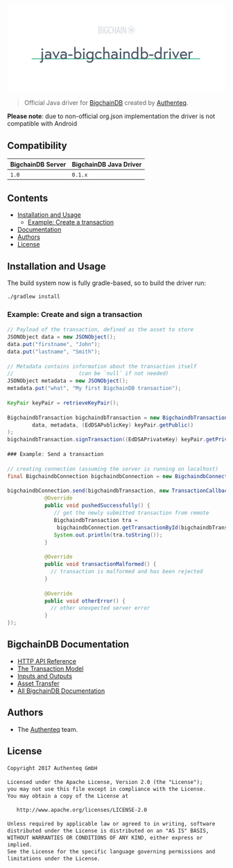[![java-bigchaindb-driver](media/repo-banner@2x.png)](https://www.bigchaindb.com)

> Official Java driver for [BigchainDB](https://github.com/bigchaindb/bigchaindb) created by [Authenteq](https://authenteq.com).

**Please note**: due to non-official org.json implementation the driver is not compatible with Android

## Compatibility

| BigchainDB Server | BigchainDB Java Driver |
| ----------------- |------------------------------|
| `1.0`             | `0.1.x`                      |


## Contents

* [Installation and Usage](#installation-and-usage)
   * [Example: Create a transaction](#example-create-a-transaction)
* [Documentation](#bigchaindb-documentation)
* [Authors](#authors)
* [License](#license)

## Installation and Usage
The build system now is fully gradle-based, so to build the driver run:
```bash
./gradlew install
```
### Example: Create and sign a transaction
```java
// Payload of the transaction, defined as the asset to store
JSONObject data = new JSONObject();
data.put("firstname", "John");
data.put("lastname", "Smith");

// Metadata contains information about the transaction itself
//                     (can be `null` if not needed)
JSONObject metadata = new JSONObject();
metadata.put("what", "My first BigchainDB transaction");

KeyPair keyPair = retrieveKeyPair();

BigchaindbTransaction bigchaindbTransaction = new BigchaindbTransaction(
        data, metadata, (EdDSAPublicKey) keyPair.getPublic()
);
bigchaindbTransaction.signTransaction((EdDSAPrivateKey) keyPair.getPrivate());

### Example: Send a transaction

// creating connection (assuming the server is running on localhost)
final BigchaindbConnection bigchaindbConnection = new BigchaindbConnection("http://localhost:9984");

bigchaindbConnection.send(bigchaindbTransaction, new TransactionCallback() {
            @Override
            public void pushedSuccessfully() {
               // get the newly submitted transaction from remote
               BigchaindbTransaction tra =
                bigchaindbConnection.getTransactionById(bigchaindbTransaction.getTransactionId());
               System.out.println(tra.toString());
            }

            @Override
            public void transactionMalformed() {
              // transaction is malformed and has been rejected
            }

            @Override
            public void otherError() {
              // other unexpected server error
            }
});

```

## BigchainDB Documentation

- [HTTP API Reference](https://docs.bigchaindb.com/projects/server/en/latest/http-client-server-api.html)
- [The Transaction Model](https://docs.bigchaindb.com/projects/server/en/latest/data-models/transaction-model.html?highlight=crypto%20conditions)
- [Inputs and Outputs](https://docs.bigchaindb.com/projects/server/en/latest/data-models/inputs-outputs.html)
- [Asset Transfer](https://docs.bigchaindb.com/projects/py-driver/en/latest/usage.html#asset-transfer)
- [All BigchainDB Documentation](https://docs.bigchaindb.com/)

## Authors

- The [Authenteq](https://authenteq.com) team.

## License

```
Copyright 2017 Authenteq GmbH

Licensed under the Apache License, Version 2.0 (the "License");
you may not use this file except in compliance with the License.
You may obtain a copy of the License at

   http://www.apache.org/licenses/LICENSE-2.0

Unless required by applicable law or agreed to in writing, software
distributed under the License is distributed on an "AS IS" BASIS,
WITHOUT WARRANTIES OR CONDITIONS OF ANY KIND, either express or implied.
See the License for the specific language governing permissions and
limitations under the License.
```
